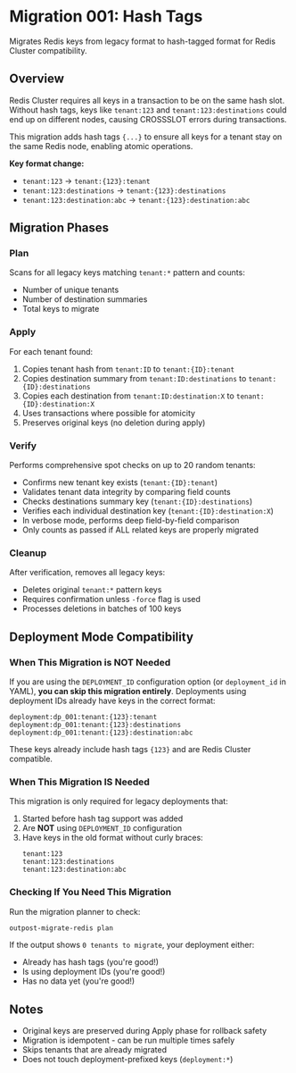 # Migration 001: Hash Tags

Migrates Redis keys from legacy format to hash-tagged format for Redis Cluster compatibility.

## Overview

Redis Cluster requires all keys in a transaction to be on the same hash slot. Without hash tags, keys like `tenant:123` and `tenant:123:destinations` could end up on different nodes, causing CROSSSLOT errors during transactions.

This migration adds hash tags `{...}` to ensure all keys for a tenant stay on the same Redis node, enabling atomic operations.

**Key format change:**
- `tenant:123` → `tenant:{123}:tenant`
- `tenant:123:destinations` → `tenant:{123}:destinations`
- `tenant:123:destination:abc` → `tenant:{123}:destination:abc`

## Migration Phases

### Plan
Scans for all legacy keys matching `tenant:*` pattern and counts:
- Number of unique tenants
- Number of destination summaries
- Total keys to migrate

### Apply
For each tenant found:
1. Copies tenant hash from `tenant:ID` to `tenant:{ID}:tenant`
2. Copies destination summary from `tenant:ID:destinations` to `tenant:{ID}:destinations`
3. Copies each destination from `tenant:ID:destination:X` to `tenant:{ID}:destination:X`
4. Uses transactions where possible for atomicity
5. Preserves original keys (no deletion during apply)

### Verify
Performs comprehensive spot checks on up to 20 random tenants:
- Confirms new tenant key exists (`tenant:{ID}:tenant`)
- Validates tenant data integrity by comparing field counts
- Checks destinations summary key (`tenant:{ID}:destinations`)
- Verifies each individual destination key (`tenant:{ID}:destination:X`)
- In verbose mode, performs deep field-by-field comparison
- Only counts as passed if ALL related keys are properly migrated

### Cleanup
After verification, removes all legacy keys:
- Deletes original `tenant:*` pattern keys
- Requires confirmation unless `-force` flag is used
- Processes deletions in batches of 100 keys

## Deployment Mode Compatibility

### When This Migration is NOT Needed

If you are using the `DEPLOYMENT_ID` configuration option (or `deployment_id` in YAML), **you can skip this migration entirely**. Deployments using deployment IDs already have keys in the correct format:

```
deployment:dp_001:tenant:{123}:tenant
deployment:dp_001:tenant:{123}:destinations
deployment:dp_001:tenant:{123}:destination:abc
```

These keys already include hash tags `{123}` and are Redis Cluster compatible.

### When This Migration IS Needed

This migration is only required for legacy deployments that:
1. Started before hash tag support was added
2. Are **NOT** using `DEPLOYMENT_ID` configuration
3. Have keys in the old format without curly braces:
   ```
   tenant:123
   tenant:123:destinations
   tenant:123:destination:abc
   ```

### Checking If You Need This Migration

Run the migration planner to check:
```bash
outpost-migrate-redis plan
```

If the output shows `0 tenants to migrate`, your deployment either:
- Already has hash tags (you're good!)
- Is using deployment IDs (you're good!)
- Has no data yet (you're good!)

## Notes

- Original keys are preserved during Apply phase for rollback safety
- Migration is idempotent - can be run multiple times safely
- Skips tenants that are already migrated
- Does not touch deployment-prefixed keys (`deployment:*`)